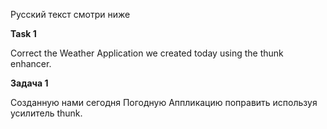 Русский текст смотри ниже

**Task 1**

Correct the Weather Application we created today using the thunk enhancer.


**Задача 1**

Созданную нами сегодня Погодную Аппликацию поправить используя усилитель thunk.
